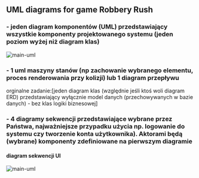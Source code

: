 ## UML diagrams for game Robbery Rush

### -	jeden diagram komponentów (UML) przedstawiający wszystkie komponenty projektowanego systemu (jeden poziom wyżej niż diagram klas)

![main-uml](http://www.plantuml.com/plantuml/proxy?cache=no&src=https://raw.githubusercontent.com/CKTA00/Robbery_Rush_UML/main/UML/component_diagram.puml)
	
### -	1 uml maszyny stanów (np zachowanie wybranego elementu, proces renderowania przy kolizji) lub 1 diagram przepływu
orginalne zadanie:[jeden diagram klas (względnie jeśli ktoś woli diagram ERD) przedstawiający wyłącznie model danych (przechowywanych w bazie danych) - bez klas logiki biznesowej]
	
### -		4 diagramy sekwencji przedstawiające wybrane przez Państwa, najważniejsze przypadku użycia np. logowanie do systemu czy tworzenie konta użytkownika). Aktorami będą (wybrane) komponenty zdefiniowane na pierwszym diagramie
#### diagram sekwencji UI
![main-uml](http://www.plantuml.com/plantuml/proxy?cache=no&src=https://raw.githubusercontent.com/CKTA00/Robbery_Rush_UML/main/UML/UI_sequence_diagram.puml)
